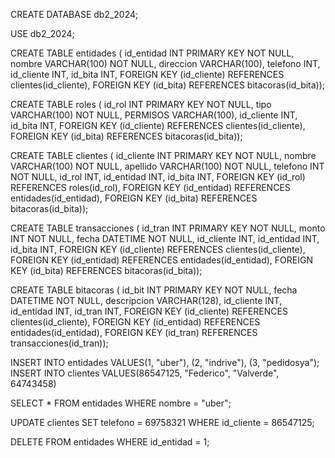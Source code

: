 CREATE DATABASE db2_2024;

USE db2_2024;

CREATE TABLE entidades (
    id_entidad INT PRIMARY KEY NOT NULL,
    nombre VARCHAR(100) NOT NULL,
    direccion VARCHAR(100),
    telefono INT,
    id_cliente INT,
    id_bita INT,
    FOREIGN KEY (id_cliente) REFERENCES clientes(id_cliente),
    FOREIGN KEY (id_bita) REFERENCES bitacoras(id_bita));

CREATE TABLE roles (
    id_rol INT PRIMARY KEY NOT NULL,
    tipo VARCHAR(100) NOT NULL,
    PERMISOS VARCHAR(100),
    id_cliente INT,
    id_bita INT,
    FOREIGN KEY (id_cliente) REFERENCES clientes(id_cliente),
    FOREIGN KEY (id_bita) REFERENCES bitacoras(id_bita));

CREATE TABLE clientes (
    id_cliente INT PRIMARY KEY NOT NULL,
    nombre VARCHAR(100) NOT NULL,
    apellido VARCHAR(100) NOT NULL,
    telefono INT NOT NULL,
    id_rol INT,
    id_entidad INT,
    id_bita INT,
    FOREIGN KEY (id_rol) REFERENCES roles(id_rol),
    FOREIGN KEY (id_entidad) REFERENCES entidades(id_entidad),
    FOREIGN KEY (id_bita) REFERENCES bitacoras(id_bita));

CREATE TABLE transacciones (
    id_tran INT PRIMARY KEY NOT NULL,
    monto INT NOT NULL,
    fecha DATETIME NOT NULL,
    id_cliente INT,
    id_entidad INT,
    id_bita INT,
    FOREIGN KEY (id_cliente) REFERENCES clientes(id_cliente),
    FOREIGN KEY (id_entidad) REFERENCES entidades(id_entidad),
    FOREIGN KEY (id_bita) REFERENCES bitacoras(id_bita));

CREATE TABLE bitacoras (
    id_bit INT PRIMARY KEY NOT NULL,
    fecha DATETIME NOT NULL,
    descripcion VARCHAR(128),
    id_cliente INT,
    id_entidad INT,
    id_tran INT,
    FOREIGN KEY (id_cliente) REFERENCES clientes(id_cliente),
    FOREIGN KEY (id_entidad) REFERENCES entidades(id_entidad),
    FOREIGN KEY (id_tran) REFERENCES transacciones(id_tran));

INSERT INTO entidades VALUES(1, "uber"), (2, "indrive"), (3, "pedidosya");
INSERT INTO clientes VALUES(86547125, "Federico", "Valverde", 64743458)

SELECT * FROM entidades
WHERE nombre = "uber";

UPDATE clientes SET telefono = 69758321
WHERE id_cliente = 86547125;

DELETE FROM entidades
WHERE id_entidad = 1;


